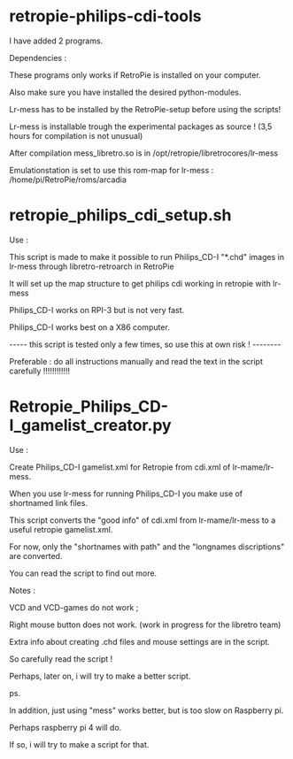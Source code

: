 # retropie-philips-cdi-tools

I have added 2 programs.

Dependencies : 

These programs only works if RetroPie is installed on your computer.

Also make sure you have installed the desired python-modules.

Lr-mess has to be installed by the RetroPie-setup before using the scripts!

Lr-mess is installable trough the experimental packages as source ! (3,5 hours for compilation is not unusual)

After compilation mess_libretro.so is in /opt/retropie/libretrocores/lr-mess 

Emulationstation is set to use this rom-map for lr-mess : /home/pi/RetroPie/roms/arcadia

# retropie_philips_cdi_setup.sh

Use :

This script is made to make it possible to run Philips_CD-I "*.chd" images in lr-mess through libretro-retroarch in RetroPie

It will set up the map structure to get philips cdi working in retropie with lr-mess

Philips_CD-I works on RPI-3 but is not very fast. 

Philips_CD-I works best on a X86 computer. 

----- this script is tested only a few times, so use this at own risk ! --------

Preferable : do all instructions manually and read the text in the script carefully !!!!!!!!!!!!


# Retropie_Philips_CD-I_gamelist_creator.py

Use :

Create Philips_CD-I gamelist.xml for Retropie from cdi.xml of lr-mame/lr-mess.

When you use lr-mess for running Philips_CD-I you make use of shortnamed link files.

This script converts the "good info" of cdi.xml from lr-mame/lr-mess to a useful retropie gamelist.xml.

For now, only the "shortnames with path" and the "longnames discriptions" are converted. 

You can read the script to find out more.

Notes :

VCD and VCD-games do not work ;

Right mouse button does not work. (work in progress for the libretro team)

Extra info about creating .chd files and mouse settings are in the script.

So carefully read the script !

Perhaps, later on, i will try to make a better script.

ps.

In addition, just using "mess" works better, but is too slow on Raspberry pi.

Perhaps raspberry pi 4 will do.

If so, i will try to make a script for that.



